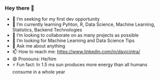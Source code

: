 ### Hey there 👋


- 🔭 I’m seeking for my first dev opportunity
- 🌱 I’m currently learning Pyhton, R, Data Science, Machine Learning, Statistics, Backend Technologies 
- 👯 I’m looking to collaborate on as many projects as possible
- 🤔 I’m looking for Machine Learning and Data Science Tips
- 💬 Ask me about anything
- 📫 How to reach me: https://www.linkedin.com/in/davicintra/
- 😄 Pronouns: He/him
- ⚡ Fun fact: In 1.5 ms sun produces more energy than all humans consume in a whole year

